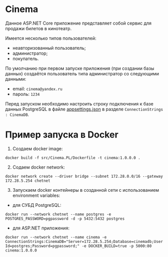 # Cinema

Данное ASP.NET Core приложение представляет собой сервис для продажи билетов в кинотеатр.

Имеется несколько типов пользователей:

- неавторизованный пользователь;
- администратор;
- покупатель.

По умолчанию при первом запуске приложения (при создании базы данных) создаётся пользователь типа администратор со следующими данными:

- email: ```cinema@yandex.ru```
- пароль: ```1234```

Перед запуском необходимо настроить строку подключения к базе данных PostgreSQL в файле [appsettings.json](src/Cinema.PL/appsettings.json) в разделе ```ConnectionStrings : CinemaDB```.

# Пример запуска в Docker

1. Создаем docker image:
```
docker build -f src/Cinema.PL/Dockerfile -t cinema:1.0.0.0 .
```

2. Содаем docker network:
```
docker network create --driver bridge --subnet 172.28.0.0/16 --gateway 172.28.5.254 chetnet
```

3. Запускаем docker контейнеры в созданной сети с использованием environment variables:

- для СУБД PostgreSQL:
```
docker run --network chetnet --name postgres -e POSTGRES_PASSWORD=pgpassword -d -p 5432:5432 postgres
```

- для ASP.NET приложения:
```
docker run --network chetnet --name cinema -e ConnectionStrings:CinemaDB="Server=172.28.5.254;Database=cinemadb;User Id=postgres;Password=pgpassword;" -e DOCKER_BUILD=true -p 5000:80 cinema:1.0.0.0
```